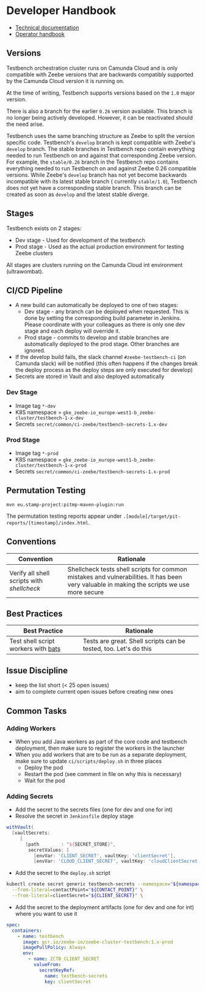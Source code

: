 # Developer Handbook

- [Technical documentation](technical-documentation.md)
- [Operator handbook](operator-handbook.md)

## Versions

Testbench orchestration cluster runs on Camunda Cloud and is only compatible with Zeebe versions
that are backwards compatibly supported by the Camunda Cloud version it is running on.

At the time of writing, Testbench supports versions based on the `1.0` major version.

There is also a branch for the earlier `0.26` version available. This branch is no longer being
actively developed. However, it can be reactivated should the need arise.

Testbench uses the same branching structure as Zeebe to split the version specific code.
Testbench's `develop` branch is kept compatible with Zeebe's `develop` branch. The stable branches
in Testbench repo contain everything needed to run Testbench on and against that corresponding Zeebe
version. For example, the `stable/0.26` branch in the Testbench repo contains everything needed to
run Testbench on and against Zeebe 0.26 compatible versions. While Zeebe's `develop`
branch has not yet become backwards incompatible with its latest stable branch (
currently `stable/1.0`), Testbench does not yet have a corresponding stable branch. This branch can
be created as soon as `develop` and the latest stable diverge.

## Stages

Testbench exists on 2 stages:

- Dev stage - Used for development of the testbench
- Prod stage - Used as the actual production environment for testing Zeebe clusters

All stages are clusters running on the Camunda Cloud int environment (ultrawombat).

## CI/CD Pipeline

- A new build can automatically be deployed to one of two stages:
  - Dev stage - any branch can be deployed when requested. This is done by setting the corresponding
    build parameter in Jenkins. Please coordinate with your colleagues as there is only one dev
    stage and each deploy will override it.
  - Prod stage - commits to develop and stable branches are automatically deployed to the prod
    stage. Other branches are ignored.
- If the develop build fails, the slack channel `#zeebe-testbench-ci` (on Camunda slack) will be
  notified (this often happens if the changes break the deploy process as the deploy steps are only
  executed for develop)
- Secrets are stored in Vault and also deployed automatically

### Dev Stage

- Image tag `*-dev`
- K8S namespace = `gke_zeebe-io_europe-west1-b_zeebe-cluster/testbench-1-x-dev`
- Secrets `secret/common/ci-zeebe/testbench-secrets-1.x-dev`

### Prod Stage

- Image tag `*-prod`
- K8S namespace = `gke_zeebe-io_europe-west1-b_zeebe-cluster/testbench-1-x-prod`
- Secrets `secret/common/ci-zeebe/testbench-secrets-1.x-prod`

## Permutation Testing

```
mvn eu.stamp-project:pitmp-maven-plugin:run
```

The permutation testing reports appear under `.[module]/target/pit-reports/[timestamp]/index.html`.

## Conventions

| Convention | Rationale |
|---------- | ---------|
| Verify all shell scripts with _shellcheck_ | Shellcheck tests shell scripts for common mistakes and vulnerabilities. It has been very valuable in making the scripts we use more secure |

## Best Practices

| Best Practice | Rationale |
|---------- | ---------|
| Test shell script workers with [bats](https://github.com/sstephenson/bats) | Tests are great. Shell scripts can be tested, too. Let's do this|

## Issue Discipline

- keep the list short (< 25 open issues)
- aim to complete current open issues before creating new ones

## Common Tasks

### Adding Workers

- When you add Java workers as part of the core code and testbench deployment, then make sure to
  register the workers in the launcher
- When you add workers that are to be run as a separate deployment, make sure to
  update `ci/scripts/deploy.sh` in three places
  - Deploy the pod
  - Restart the pod (see comment in file on why this is necessary)
  - Wait for the pod

### Adding Secrets

- Add the secret to the secrets files (one for dev and one for int)
- Resolve the secret in `Jenkinsfile` deploy stage

```Groovy
withVault(
  [vaultSecrets:
     [
       [path        : "${SECRET_STORE}",
        secretValues: [
          [envVar: 'CLIENT_SECRET', vaultKey: 'clientSecret'],
          [envVar: 'CLOUD_CLIENT_SECRET', vaultKey: 'cloudClientSecret'],
```

- Add the secret to the `deploy.sh` script

```Bash
kubectl create secret generic testbench-secrets --namespace="${namespace}" \
  --from-literal=contactPoint="${CONTACT_POINT}" \
  --from-literal=clientSecret="${CLIENT_SECRET}" \
```

- Add the secret to the deployment artifacts (one for dev and one for int) where you want to use it

```yaml
spec:
  containers:
    - name: testbench
      image: gcr.io/zeebe-io/zeebe-cluster-testbench:1.x-prod
      imagePullPolicy: Always
      env:
        - name: ZCTB_CLIENT_SECRET
          valueFrom:
            secretKeyRef:
              name: testbench-secrets
              key: clientSecret
```
